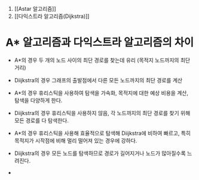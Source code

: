 1. [[Astar 알고리즘]]
2. [[다익스트라 알고리즘(Dijkstra)]]


# A\* 알고리즘과 다익스트라 알고리즘의 차이

-  A\*의 경우 두 개의 노드 사이의 최단 경로를 찾는데 유리 (목적지 노드까지의 최단거리)
- Diijkstra의 경우 그래프의 출발점에서 다른 모든 노드까지의 최단 경로를 계산 


- A\*의 경우 휴리스틱을 사용하여 탐색을 가속화, 목적지에 대한 예상 비용을 계산, 탐색을 다양하게 한다. 
- Diijkstra의 경우 휴리스틱을 사용하지 않음, 각 노드까지의 최단 경로를 찾기 위해 모든 경로를 다 탐색한다.   

- A\*의 경우 휴리스틱을 사용해 효율적으로 탐색해 Diijkstra에 비하여 빠르고, 특히 목적지가 시작점에 비해 멀리 떨어져 있는 경우에 강하다.
- Diijkstra의 경우 모든 노드를 탐색하므로 경로가 길어지거나 노드가 많아질수록 느려진다.

- 